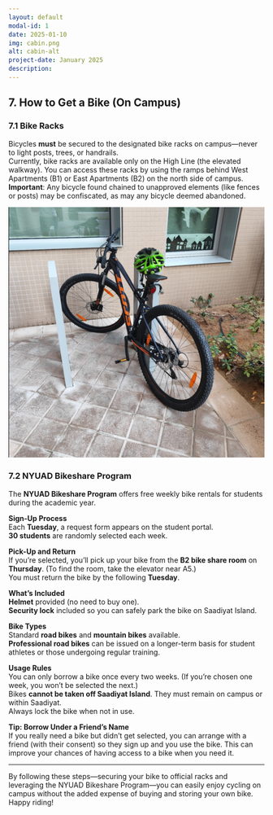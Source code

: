 ```yaml
---
layout: default
modal-id: 1
date: 2025-01-10
img: cabin.png
alt: cabin-alt
project-date: January 2025
description: 
---
```


## 7. How to Get a Bike (On Campus)

### 7.1 Bike Racks
Bicycles **must** be secured to the designated bike racks on campus—never to light posts, trees, or handrails.  
Currently, bike racks are available only on the High Line (the elevated walkway). You can access these racks by using the ramps behind West Apartments (B1) or East Apartments (B2) on the north side of campus.  
**Important**: Any bicycle found chained to unapproved elements (like fences or posts) may be confiscated, as may any bicycle deemed abandoned.

![Infographic 1](/img/bikeshare/image1.png)

### 7.2 NYUAD Bikeshare Program
The **NYUAD Bikeshare Program** offers free weekly bike rentals for students during the academic year.  

**Sign-Up Process**  
Each **Tuesday**, a request form appears on the student portal.  
**30 students** are randomly selected each week.  

**Pick-Up and Return**  
If you’re selected, you’ll pick up your bike from the **B2 bike share room** on **Thursday**. (To find the room, take the elevator near A5.)  
You must return the bike by the following **Tuesday**.

**What’s Included**  
**Helmet** provided (no need to buy one).  
**Security lock** included so you can safely park the bike on Saadiyat Island.

**Bike Types**  
Standard **road bikes** and **mountain bikes** available.  
**Professional road bikes** can be issued on a longer-term basis for student athletes or those undergoing regular training.

**Usage Rules**  
You can only borrow a bike once every two weeks. (If you’re chosen one week, you won’t be selected the next.)  
Bikes **cannot be taken off Saadiyat Island**. They must remain on campus or within Saadiyat.  
Always lock the bike when not in use.

**Tip: Borrow Under a Friend’s Name**  
If you really need a bike but didn’t get selected, you can arrange with a friend (with their consent) so they sign up and you use the bike. This can improve your chances of having access to a bike when you need it.

---

By following these steps—securing your bike to official racks and leveraging the NYUAD Bikeshare Program—you can easily enjoy cycling on campus without the added expense of buying and storing your own bike. Happy riding!
